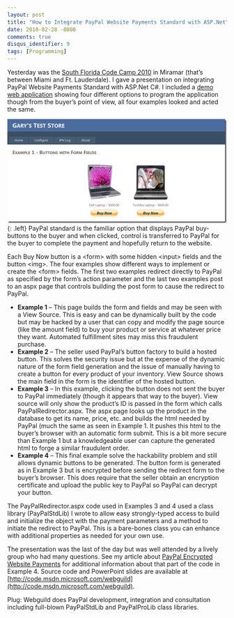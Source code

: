 ```yaml
---
layout: post
title: "How to Integrate PayPal Website Payments Standard with ASP.Net"
date: 2010-02-28 -0800
comments: true
disqus_identifier: 9
tags: [Programming]
---
```

Yesterday was the [South Florida Code Camp
2010](http://www.fladotnet.com/codecamp/) in Miramar (that’s between
Miami and Ft. Lauderdale). I gave a presentation on integrating PayPal
Website Payments Standard with ASP.Net C\#. I included a [demo web
application](http://www.webguild.com/Codecamp2010/) showing four
different options to program the application though from the buyer’s
point of view, all four examples looked and acted the
same.

[![CodeCampImage1](/images/blogs_webguild_com/gary/WindowsLiveWriter/HowtoIntegratePayPalWebsitePaymentsS.Net_AC50/CodeCampImage1_5.png "CodeCampImage1")](http://www.webguild.com/CodeCamp2010/ "Gary's Test Store"){: .left}
PayPal standard is the familiar option that displays PayPal buy-buttons
to the buyer and when clicked, control is transferred to PayPal for the
buyer to complete the payment and hopefully return to the website.

Each Buy Now button is a \<form\> with some hidden \<input\> fields and
the button \<img\>. The four examples show different ways to implement
or create the \<form\> fields. The first two examples redirect directly
to PayPal as specified by the form’s action parameter and the last two
examples post to an aspx page that controls building the post form to
cause the redirect to PayPal.

-   **Example 1** – This page builds the form and fields and may be seen
    with a View Source. This is easy and can be dynamically built by the
    code but may be hacked by a user that can copy and modify the page
    source (like the amount field) to buy your product or service at
    whatever price they want. Automated fulfillment sites may miss this
    fraudulent purchase.
-   **Example 2** – The seller used PayPal’s button factory to build a
    hosted button. This solves the security issue but at the expense of
    the dynamic nature of the form field generation and the issue of
    manually having to create a button for every product of your
    inventory. View Source shows the main field in the form is the
    identifier of the hosted button.
-   **Example 3** – In this example, clicking the button does not sent
    the buyer to PayPal immediately (though it appears that way to the
    buyer). View source will only show the product’s ID is passed in the
    form which calls PayPalRedirector.aspx. The aspx page looks up the
    product in the database to get its name, price, etc. and builds the
    html needed by PayPal (much the same as seen in Example 1. It pushes
    this html to the buyer’s browser with an automatic form submit. This
    is a bit more secure than Example 1 but a knowledgeable user can
    capture the generated html to forge a similar fraudulent order.
-   **Example 4** – This final example solve the hackability problem and
    still allows dynamic buttons to be generated. The button form is
    generated as in Example 3 but is encrypted before sending the
    redirect form to the buyer’s browser. This does require that the
    seller obtain an encryption certificate and upload the public key to
    PayPal so PayPal can decrypt your button.

The PayPalRedirector.aspx code used in Examples 3 and 4 used a class
library (PayPalStdLib) I wrote to allow easy strongly-typed access to
build and initialize the object with the payment parameters and a method
to initiate the redirect to PayPal. This is a bare-bones class you can
enhance with additional properties as needed for your own use.

The presentation was the last of the day but was well attended by a
lively group who had many questions. See my article about 
[PayPal Encrypted Website Payments](http://webguild.dyndns.org/Blog/archive/2008/08/29/how-to-create-dynamic-encrypted-website-payments-ewp-paypal-buttons.aspx)
for additional information about that part of the code in Example 4.
Source code and PowerPoint slides are available at
[http://code.msdn.microsoft.com/webguild](http://code.msdn.microsoft.com/webguild).

Plug: Webguild does PayPal development, integration and consultation
including full-blown PayPalStdLib and PayPalProLib class libraries.
